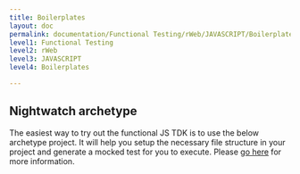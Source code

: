 ```yaml
---
title: Boilerplates
layout: doc
permalink: documentation/Functional Testing/rWeb/JAVASCRIPT/Boilerplates
level1: Functional Testing
level2: rWeb
level3: JAVASCRIPT
level4: Boilerplates

---
```

## Nightwatch archetype

The easiest way to try out the functional JS TDK is to use the below archetype project. It will help you setup the necessary file structure in your project and generate a mocked test for you to execute. Please [go here](https://gecgithub01.walmart.com/otto/otto-archetype-desktop) for more information. 
